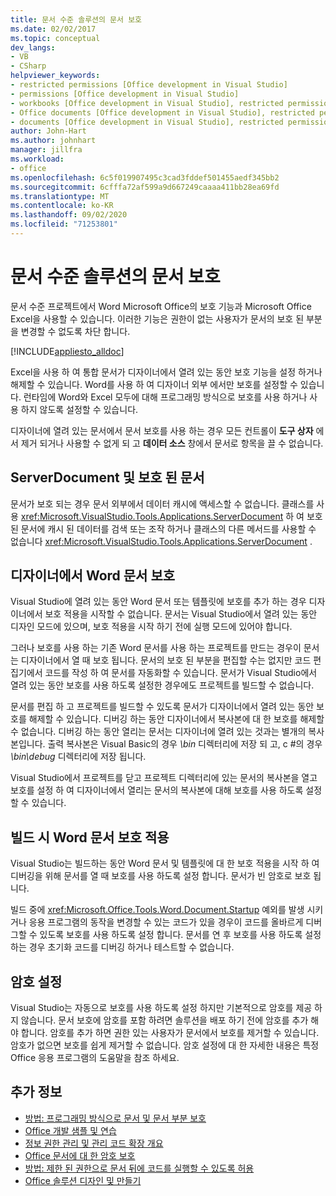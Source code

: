```yaml
---
title: 문서 수준 솔루션의 문서 보호
ms.date: 02/02/2017
ms.topic: conceptual
dev_langs:
- VB
- CSharp
helpviewer_keywords:
- restricted permissions [Office development in Visual Studio]
- permissions [Office development in Visual Studio]
- workbooks [Office development in Visual Studio], restricted permissions
- Office documents [Office development in Visual Studio], restricted permissions
- documents [Office development in Visual Studio], restricted permissions
author: John-Hart
ms.author: johnhart
manager: jillfra
ms.workload:
- office
ms.openlocfilehash: 6c5f019907495c3cad3fddef501455aedf345bb2
ms.sourcegitcommit: 6cfffa72af599a9d667249caaaa411bb28ea69fd
ms.translationtype: MT
ms.contentlocale: ko-KR
ms.lasthandoff: 09/02/2020
ms.locfileid: "71253801"
---
```

# <a name="document-protection-in-document-level-solutions"></a>문서 수준 솔루션의 문서 보호
  문서 수준 프로젝트에서 Word Microsoft Office의 보호 기능과 Microsoft Office Excel을 사용할 수 있습니다. 이러한 기능은 권한이 없는 사용자가 문서의 보호 된 부분을 변경할 수 없도록 차단 합니다.

 [!INCLUDE[appliesto_alldoc](../vsto/includes/appliesto-alldoc-md.md)]

 Excel을 사용 하 여 통합 문서가 디자이너에서 열려 있는 동안 보호 기능을 설정 하거나 해제할 수 있습니다. Word를 사용 하 여 디자이너 외부 에서만 보호를 설정할 수 있습니다. 런타임에 Word와 Excel 모두에 대해 프로그래밍 방식으로 보호를 사용 하거나 사용 하지 않도록 설정할 수 있습니다.

 디자이너에 열려 있는 문서에서 문서 보호를 사용 하는 경우 모든 컨트롤이 **도구 상자** 에서 제거 되거나 사용할 수 없게 되 고 **데이터 소스** 창에서 문서로 항목을 끌 수 없습니다.

## <a name="serverdocument-and-protected-documents"></a>ServerDocument 및 보호 된 문서
 문서가 보호 되는 경우 문서 외부에서 데이터 캐시에 액세스할 수 없습니다. 클래스를 사용 <xref:Microsoft.VisualStudio.Tools.Applications.ServerDocument> 하 여 보호 된 문서에 캐시 된 데이터를 검색 또는 조작 하거나 클래스의 다른 메서드를 사용할 수 없습니다 <xref:Microsoft.VisualStudio.Tools.Applications.ServerDocument> .

## <a name="word-document-protection-in-the-designer"></a>디자이너에서 Word 문서 보호
 Visual Studio에 열려 있는 동안 Word 문서 또는 템플릿에 보호를 추가 하는 경우 디자이너에서 보호 적용을 시작할 수 없습니다. 문서는 Visual Studio에서 열려 있는 동안 디자인 모드에 있으며, 보호 적용을 시작 하기 전에 실행 모드에 있어야 합니다.

 그러나 보호를 사용 하는 기존 Word 문서를 사용 하는 프로젝트를 만드는 경우이 문서는 디자이너에서 열 때 보호 됩니다. 문서의 보호 된 부분을 편집할 수는 없지만 코드 편집기에서 코드를 작성 하 여 문서를 자동화할 수 있습니다. 문서가 Visual Studio에서 열려 있는 동안 보호를 사용 하도록 설정한 경우에도 프로젝트를 빌드할 수 없습니다.

 문서를 편집 하 고 프로젝트를 빌드할 수 있도록 문서가 디자이너에서 열려 있는 동안 보호를 해제할 수 있습니다. 디버깅 하는 동안 디자이너에서 복사본에 대 한 보호를 해제할 수 없습니다. 디버깅 하는 동안 열리는 문서는 디자이너에 열려 있는 것과는 별개의 복사본입니다. 출력 복사본은 Visual Basic의 경우 *\bin* 디렉터리에 저장 되 고, c #의 경우 *\bin\debug* 디렉터리에 저장 됩니다.

 Visual Studio에서 프로젝트를 닫고 프로젝트 디렉터리에 있는 문서의 복사본을 열고 보호를 설정 하 여 디자이너에서 열리는 문서의 복사본에 대해 보호를 사용 하도록 설정할 수 있습니다.

## <a name="enforce-word-document-protection-on-build"></a>빌드 시 Word 문서 보호 적용
 Visual Studio는 빌드하는 동안 Word 문서 및 템플릿에 대 한 보호 적용을 시작 하 여 디버깅을 위해 문서를 열 때 보호를 사용 하도록 설정 합니다. 문서가 빈 암호로 보호 됩니다.

 빌드 중에 <xref:Microsoft.Office.Tools.Word.Document.Startup> 예외를 발생 시키거나 응용 프로그램의 동작을 변경할 수 있는 코드가 있을 경우이 코드를 올바르게 디버그할 수 있도록 보호를 사용 하도록 설정 합니다. 문서를 연 후 보호를 사용 하도록 설정 하는 경우 초기화 코드를 디버깅 하거나 테스트할 수 없습니다.

## <a name="setting-the-password"></a>암호 설정
 Visual Studio는 자동으로 보호를 사용 하도록 설정 하지만 기본적으로 암호를 제공 하지 않습니다. 문서 보호에 암호를 포함 하려면 솔루션을 배포 하기 전에 암호를 추가 해야 합니다. 암호를 추가 하면 권한 있는 사용자가 문서에서 보호를 제거할 수 있습니다. 암호가 없으면 보호를 쉽게 제거할 수 없습니다. 암호 설정에 대 한 자세한 내용은 특정 Office 응용 프로그램의 도움말을 참조 하세요.

## <a name="see-also"></a>추가 정보
- [방법: 프로그래밍 방식으로 문서 및 문서 부분 보호](../vsto/how-to-programmatically-protect-documents-and-parts-of-documents.md)
- [Office 개발 샘플 및 연습](../vsto/office-development-samples-and-walkthroughs.md)
- [정보 권한 관리 및 관리 코드 확장 개요](../vsto/information-rights-management-and-managed-code-extensions-overview.md)
- [Office 문서에 대 한 암호 보호](../vsto/password-protection-on-office-documents.md)
- [방법: 제한 된 권한으로 문서 뒤에 코드를 실행할 수 있도록 허용](../vsto/how-to-permit-code-to-run-behind-documents-with-restricted-permissions.md)
- [Office 솔루션 디자인 및 만들기](../vsto/designing-and-creating-office-solutions.md)
